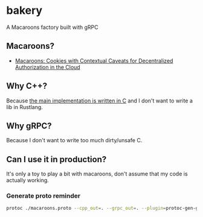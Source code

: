 # bakery
A Macaroons factory built with gRPC

## Macaroons?

* [Macaroons: Cookies with Contextual Caveats for Decentralized Authorization in the Cloud](https://air.mozilla.org/macaroons-cookies-with-contextual-caveats-for-decentralized-authorization-in-the-cloud/)

## Why C++?

Because [the main implementation is written in C](https://github.com/rescrv/libmacaroons) and I don't want to write a lib in Rustlang.

## Why gRPC?

Because I don't want to write too much dirty/unsafe C.

## Can I use it in production?

It's only a toy to play a bit with macaroons, don't assume that my code is actually working. 

### Generate proto reminder

```bash
protoc ./macaroons.proto --cpp_out=. --grpc_out=. --plugin=protoc-gen-grpc=/usr/local/bin/grpc_cpp_plugin
```